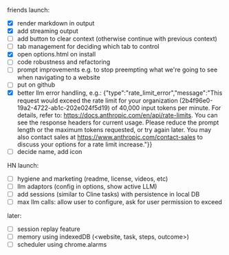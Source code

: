 friends launch:
- [x] render markdown in output
- [x] add streaming output
- [ ] add button to clear context (otherwise continue with previous context)
- [ ] tab management for deciding which tab to control
- [x] open options.html on install
- [ ] code robustness and refactoring
- [ ] prompt improvements e.g. to stop preempting what we're going to see when navigating to a website
- [ ] put on github
- [x] better llm error handling, e.g.: {"type":"rate_limit_error","message":"This request would exceed the rate limit for your organization (2b4f96e0-19a2-4722-ab1c-202e024f5d19) of 40,000 input tokens per minute. For details, refer to: https://docs.anthropic.com/en/api/rate-limits. You can see the response headers for current usage. Please reduce the prompt length or the maximum tokens requested, or try again later. You may also contact sales at https://www.anthropic.com/contact-sales to discuss your options for a rate limit increase."}}
- [ ] decide name, add icon

HN launch:
- [ ] hygiene and marketing (readme, license, videos, etc)
- [ ] llm adaptors (config in options, show active LLM)
- [ ] add sessions (similar to Cline tasks) with persistence in local DB
- [ ] max llm calls: allow user to configure, ask for user permission to exceed

later:
- [ ] session replay feature
- [ ] memory using indexedDB (<website, task, steps, outcome>)
- [ ] scheduler using chrome.alarms